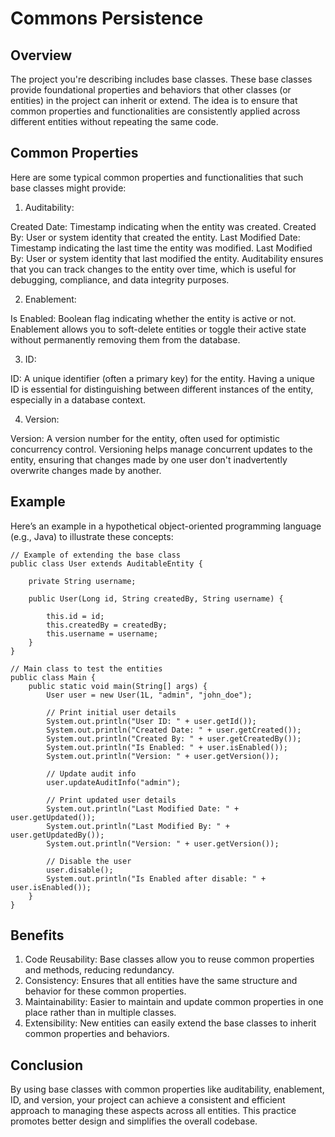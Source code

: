 # Commons Persistence

## Overview

The project you're describing includes base classes. These base classes provide foundational
properties and behaviors that other classes (or entities) in the project can inherit or extend. The
idea is to ensure that common properties and functionalities are consistently applied across
different entities without repeating the same code.

## Common Properties

Here are some typical common properties and functionalities that such base classes might provide:

1. Auditability:

Created Date: Timestamp indicating when the entity was created.
Created By: User or system identity that created the entity.
Last Modified Date: Timestamp indicating the last time the entity was modified.
Last Modified By: User or system identity that last modified the entity.
Auditability ensures that you can track changes to the entity over time, which is useful for
debugging, compliance, and data integrity purposes.

2. Enablement:

Is Enabled: Boolean flag indicating whether the entity is active or not.
Enablement allows you to soft-delete entities or toggle their active state without permanently
removing them from the database.

3. ID:

ID: A unique identifier (often a primary key) for the entity.
Having a unique ID is essential for distinguishing between different instances of the entity,
especially in a database context.

4. Version:

Version: A version number for the entity, often used for optimistic concurrency control.
Versioning helps manage concurrent updates to the entity, ensuring that changes made by one user
don't inadvertently overwrite changes made by another.

## Example

Here’s an example in a hypothetical object-oriented programming language (e.g., Java) to
illustrate these concepts:

```
// Example of extending the base class
public class User extends AuditableEntity {

    private String username;

    public User(Long id, String createdBy, String username) {
        
        this.id = id;
        this.createdBy = createdBy;
        this.username = username;
    }
}

// Main class to test the entities
public class Main {
    public static void main(String[] args) {
        User user = new User(1L, "admin", "john_doe");

        // Print initial user details
        System.out.println("User ID: " + user.getId());
        System.out.println("Created Date: " + user.getCreated());
        System.out.println("Created By: " + user.getCreatedBy());
        System.out.println("Is Enabled: " + user.isEnabled());
        System.out.println("Version: " + user.getVersion());

        // Update audit info
        user.updateAuditInfo("admin");

        // Print updated user details
        System.out.println("Last Modified Date: " + user.getUpdated());
        System.out.println("Last Modified By: " + user.getUpdatedBy());
        System.out.println("Version: " + user.getVersion());

        // Disable the user
        user.disable();
        System.out.println("Is Enabled after disable: " + user.isEnabled());
    }
}
```

## Benefits

1. Code Reusability: Base classes allow you to reuse common properties and methods, reducing
   redundancy.
2. Consistency: Ensures that all entities have the same structure and behavior for these common
   properties.
3. Maintainability: Easier to maintain and update common properties in one place rather than in
   multiple classes.
4. Extensibility: New entities can easily extend the base classes to inherit common properties and
   behaviors.

## Conclusion

By using base classes with common properties like auditability, enablement, ID, and version, your
project can achieve a consistent and efficient approach to managing these aspects across all
entities. This practice promotes better design and simplifies the overall codebase.
